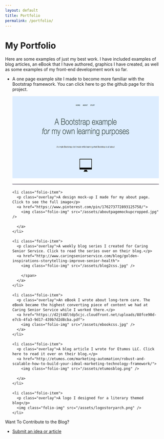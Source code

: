 ```yaml
---
layout: default
title: Portfolio
permalink: /portfolio/
---
```

<div class="portfolio-page">
<div class="page-header">
  <h1 class="header-1">My Portfolio</h1>
</div>

<div id="portfolio-intro">
  <p>Here are some examples of just my best work. I have included examples of blog articles,
    an eBook that I have authored, graphics I have created, as well as some examples of my front-end development work so far.
  </p>
</div>

  <div class="page-wrapper">

  <ul id="portfolio-list">
    <li class="folio-item">
      <p class="overlay">A one page example site I made to become more familiar with the Bootstrap framework. You can click here to go the github page for this project.</p>
      <a href="https://github.com/ktagilbert/Bootstrap-Example">
        <img class="folio-img" src="/assets/jumbotron.png"/>
      </a>
    </li>

    <li class="folio-item">
      <p class="overlay">A design mock-up I made for my about page. Click to see the full image</p>
      <a href="https://www.pinterest.com/pin/176273772893125758/">
        <img class="folio-img" src="/assets/aboutpagemockupcropped.jpg" />

      </a>
    </li>

    <li class="folio-item">
      <p class="overlay">A weekly blog series I created for Caring Senior Service. Click to read the series over on their blog.</p>
      <a href="http://www.caringseniorservice.com/blog/golden-inspirations-storytelling-improve-senior-health">
        <img class="folio-img" src="/assets/blog2css.jpg" />

        </span>
      </a>
    </li>

    <li class="folio-item">
      <p class="overlay">An eBook I wrote about long-term care. The eBook became the highest converting piece of content we had at Caring Senior Service while I worked there.</p>
      <a href="https://d2jt48ltdp5cjc.cloudfront.net/uploads/88fce90d-e7cb-4fa3-9d17-439b7d2d8cba.pdf">
        <img class="folio-img" src="/assets/ebookcss.jpg" />
      </a>
    </li>

    <li class="folio-item">
      <p class="overlay">A blog article I wrote for Etumos LLC. Click here to read it over on their blog.</p>
      <a href="http://etumos.com/marketing-automation/robust-and-scalable-how-to-build-your-ideal-marketing-technology-framework/">
        <img class="folio-img" src="/assets/etumosblog.png" />

      </a>
    </li>

    <li class="folio-item">
      <p class="overlay">A logo I designed for a literary themed blog</p>
      <img class="folio-img" src="/assets/logostoryarch.png" />
    </li>
  </ul>
  </div>


<!--contribute-container-->

 <div class="contribute-container">
 		<span class="container-head">Want To Contribute to the Blog?</span>
 	<ul>
 		<li>
 			<a href="mailto:ktagilbert@gmail.com">Submit an idea or article</a>
 		 </li>
  	</ul>
 </div>
